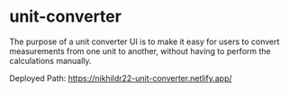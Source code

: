 # unit-converter
The purpose of a unit converter UI is to make it easy for users to convert measurements from one unit to another, without having to perform the calculations manually.

Deployed Path: https://nikhildr22-unit-converter.netlify.app/
